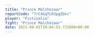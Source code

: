 ```yaml
---
title: "Prince Malchezaar"
reportCode: "7rC4GqTLR3pgZQxc"
player: "Fistivalia"
fight: "Prince Malchezaar"
date: 2021-08-01T19:04:53.731000+00:00
---
```

